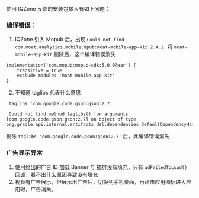 使用 IQZone 反馈的安装包接入有如下问题：

### 编译错误：
1. IQZone 引入 Mopub 后，出现 `Could not find com.moat.analytics.mobile.mpub:moat-mobile-app-kit:2.4.1.`
将  `moat-mobile-app-kit` 剔除后，这个编译错误消失
```
implementation('com.mopub:mopub-sdk:5.0.0@aar') {
    transitive = true
    exclude module: 'moat-mobile-app-kit'
}
```

2. 不知道 taglibs 代表什么意思
```
 taglibs 'com.google.code.gson:gson:2.7'

 Could not find method taglibs() for arguments [com.google.code.gson:gson:2.7] on object of type org.gradle.api.internal.artifacts.dsl.dependencies.DefaultDependencyHandler.
```
删除  ```taglibs 'com.google.code.gson:gson:2.7'``` 后，此编译错误消失

### 广告显示异常
1. 使用给出的广告 ID 加载 Banner 与 插屏没有填充，只有 `adFailedToLoad()` 回调，看不出什么原因导致没有填充
2. 视频有广告展示，但展示出广告后，切换到手机桌面，再点击应用图标进入应用时，广告消失。